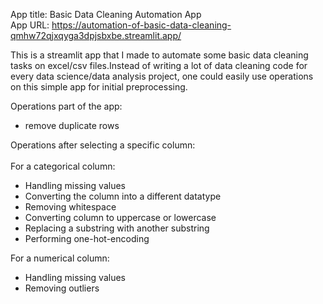 App title: Basic Data Cleaning Automation App<br>
App URL: https://automation-of-basic-data-cleaning-qmhw72qjxqyga3dpjsbxbe.streamlit.app/

This is a streamlit app that I made to automate some basic data cleaning tasks on excel/csv files.Instead of writing a lot of data cleaning code for every data science/data analysis project, one could easily use operations on this simple app for initial preprocessing.

Operations part of the app:
- remove duplicate rows

Operations after selecting a specific column:<br><br>
For a categorical column:
- Handling missing values
- Converting the column into a different datatype
- Removing whitespace
- Converting column to uppercase or lowercase
- Replacing a substring with another substring
- Performing one-hot-encoding

For a numerical column:
- Handling missing values
- Removing outliers
